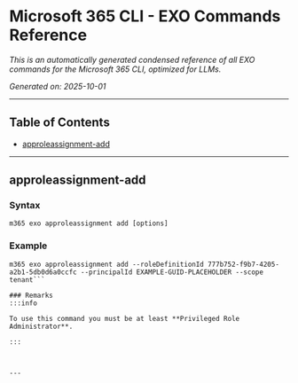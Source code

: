 <!-- DISCLAIMER: All secrets, passwords, and sensitive values in this document are examples only and not real credentials. -->
# Microsoft 365 CLI - EXO Commands Reference

*This is an automatically generated condensed reference of all EXO commands for the Microsoft 365 CLI, optimized for LLMs.*

*Generated on: 2025-10-01*

---

## Table of Contents

- [approleassignment-add](#approleassignment-add)

---

## approleassignment-add

### Syntax
```
m365 exo approleassignment add [options]
```

### Example
```
m365 exo approleassignment add --roleDefinitionId 777b752-f9b7-4205-a2b1-5db0d6a0ccfc --principalId EXAMPLE-GUID-PLACEHOLDER --scope tenant```

### Remarks
:::info

To use this command you must be at least **Privileged Role Administrator**.

:::



---
